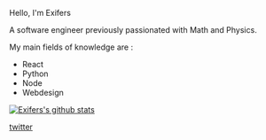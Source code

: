 Hello, I'm Exifers

A software engineer previously passionated with Math and Physics.

My main fields of knowledge are :

- React
- Python
- Node
- Webdesign

[![Exifers's github stats](https://github-readme-stats.vercel.app/api?username=Exifers)](https://github.com/anuraghazra/github-readme-stats)

[twitter](https://twitter.com/Xofocle)
